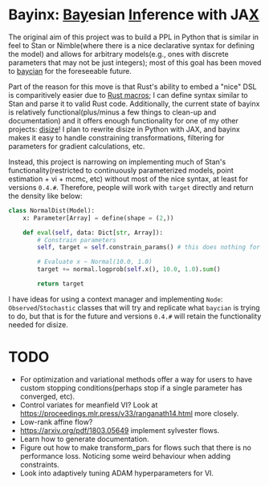 # Bayinx: <ins>Bay</ins>esian <ins>In</ins>ference with JA<ins>X</ins>

The original aim of this project was to build a PPL in Python that is similar in feel to Stan or Nimble(where there is a nice declarative syntax for defining the model) and allows for arbitrary models(e.g., ones with discrete parameters that may not be just integers); most of this goal has been moved to [baycian](https://github.com/toddmccready/baycian) for the foreseeable future.

Part of the reason for this move is that Rust's ability to embed a "nice" DSL is comparitively easier due to [Rust macros](https://doc.rust-lang.org/rust-by-example/macros/dsl.html); I can define syntax similar to Stan and parse it to valid Rust code. Additionally, the current state of bayinx is relatively functional(plus/minus a few things to clean-up and documentation) and it offers enough functionality for one of my other projects: [disize](https://github.com/toddmccready/disize)! I plan to rewrite disize in Python with JAX, and bayinx makes it easy to handle constraining transformations, filtering for parameters for gradient calculations, etc.

Instead, this project is narrowing on implementing much of Stan's functionality(restricted to continuously parameterized models, point estimation + vi + mcmc, etc) without most of the nice syntax, at least for versions `0.4.#`. Therefore, people will work with `target` directly and return the density like below:

```py
class NormalDist(Model):
    x: Parameter[Array] = define(shape = (2,))

    def eval(self, data: Dict[str, Array]):
        # Constrain parameters
        self, target = self.constrain_params() # this does nothing for the current model

        # Evaluate x ~ Normal(10.0, 1.0)
        target += normal.logprob(self.x(), 10.0, 1.0).sum()

        return target
```

I have ideas for using a context manager and implementing `Node`: `Observed`/`Stochastic` classes that will try and replicate what `baycian` is trying to do, but that is for the future and versions `0.4.#` will retain the functionality needed for disize.


# TODO
- For optimization and variational methods offer a way for users to have custom stopping conditions(perhaps stop if a single parameter has converged, etc).
- Control variates for meanfield VI? Look at https://proceedings.mlr.press/v33/ranganath14.html more closely.
- Low-rank affine flow?
- https://arxiv.org/pdf/1803.05649 implement sylvester flows.
- Learn how to generate documentation.
- Figure out how to make transform_pars for flows such that there is no performance loss. Noticing some weird behaviour when adding constraints.
- Look into adaptively tuning ADAM hyperparameters for VI.
